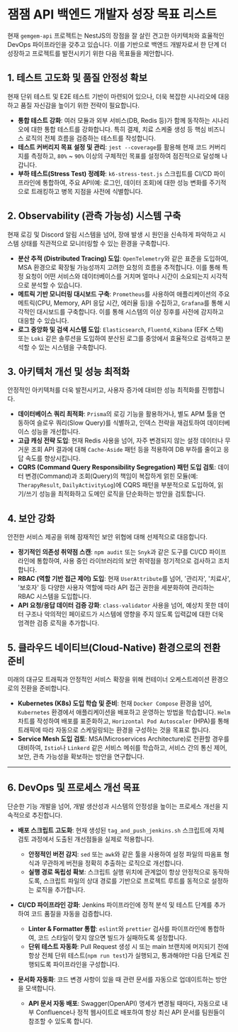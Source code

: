 # 잼잼 API 백엔드 개발자 성장 목표 리스트

현재 `gemgem-api` 프로젝트는 NestJS의 장점을 잘 살린 견고한 아키텍처와 효율적인 DevOps 파이프라인을 갖추고 있습니다. 이를 기반으로 백엔드 개발자로서 한 단계 더 성장하고 프로젝트를 발전시키기 위한 다음 목표들을 제안합니다.

## 1. 테스트 고도화 및 품질 안정성 확보

현재 단위 테스트 및 E2E 테스트 기반이 마련되어 있으나, 더욱 복잡한 시나리오에 대응하고 품질 자신감을 높이기 위한 전략이 필요합니다.

- **통합 테스트 강화**: 여러 모듈과 외부 서비스(DB, Redis 등)가 함께 동작하는 시나리오에 대한 통합 테스트를 강화합니다. 특히 결제, 치료 스케줄 생성 등 핵심 비즈니스 로직의 전체 흐름을 검증하는 테스트를 작성합니다.
- **테스트 커버리지 목표 설정 및 관리**: `jest --coverage`를 활용해 현재 코드 커버리지를 측정하고, `80%` ~ `90%` 이상의 구체적인 목표를 설정하여 점진적으로 달성해 나갑니다.
- **부하 테스트(Stress Test) 정례화**: `k6-stress-test.js` 스크립트를 CI/CD 파이프라인에 통합하여, 주요 API(예: 로그인, 데이터 조회)에 대한 성능 변화를 주기적으로 트래킹하고 병목 지점을 사전에 식별합니다.

## 2. Observability (관측 가능성) 시스템 구축

현재 로깅 및 Discord 알림 시스템을 넘어, 장애 발생 시 원인을 신속하게 파악하고 시스템 상태를 직관적으로 모니터링할 수 있는 환경을 구축합니다.

- **분산 추적 (Distributed Tracing) 도입**: `OpenTelemetry`와 같은 표준을 도입하여, MSA 환경으로 확장될 가능성까지 고려한 요청의 흐름을 추적합니다. 이를 통해 특정 요청이 어떤 서비스와 데이터베이스를 거치며 얼마나 시간이 소요되는지 시각적으로 분석할 수 있습니다.
- **메트릭 기반 모니터링 대시보드 구축**: `Prometheus`를 사용하여 애플리케이션의 주요 메트릭(CPU, Memory, API 응답 시간, 에러율 등)을 수집하고, `Grafana`를 통해 시각적인 대시보드를 구축합니다. 이를 통해 시스템의 이상 징후를 사전에 감지하고 대응할 수 있습니다.
- **로그 중앙화 및 검색 시스템 도입**: `Elasticsearch`, `Fluentd`, `Kibana` (EFK 스택) 또는 `Loki` 같은 솔루션을 도입하여 분산된 로그를 중앙에서 효율적으로 검색하고 분석할 수 있는 시스템을 구축합니다.

## 3. 아키텍처 개선 및 성능 최적화

안정적인 아키텍처를 더욱 발전시키고, 사용자 증가에 대비한 성능 최적화를 진행합니다.

- **데이터베이스 쿼리 최적화**: `Prisma`의 로깅 기능을 활용하거나, 별도 APM 툴을 연동하여 슬로우 쿼리(Slow Query)를 식별하고, 인덱스 전략을 재검토하여 데이터베이스 성능을 개선합니다.
- **고급 캐싱 전략 도입**: 현재 Redis 사용을 넘어, 자주 변경되지 않는 설정 데이터나 무거운 조회 API 결과에 대해 `Cache-Aside` 패턴 등을 적용하여 DB 부하를 줄이고 응답 속도를 향상시킵니다.
- **CQRS (Command Query Responsibility Segregation) 패턴 도입 검토**: 데이터 변경(Command)과 조회(Query)의 책임이 복잡하게 얽힌 모듈(예: `TherapyResult`, `DailyActivityLog`)에 CQRS 패턴을 부분적으로 도입하여, 읽기/쓰기 성능을 최적화하고 도메인 로직을 단순화하는 방안을 검토합니다.

## 4. 보안 강화

안전한 서비스 제공을 위해 잠재적인 보안 위협에 대해 선제적으로 대응합니다.

- **정기적인 의존성 취약점 스캔**: `npm audit` 또는 `Snyk`과 같은 도구를 CI/CD 파이프라인에 통합하여, 사용 중인 라이브러리의 보안 취약점을 정기적으로 검사하고 조치합니다.
- **RBAC (역할 기반 접근 제어) 도입**: 현재 `UserAttribute`를 넘어, '관리자', '치료사', '보호자' 등 다양한 사용자 역할에 따라 API 접근 권한을 세분화하여 관리하는 RBAC 시스템을 도입합니다.
- **API 요청/응답 데이터 검증 강화**: `class-validator` 사용을 넘어, 예상치 못한 데이터 구조나 악의적인 페이로드가 시스템에 영향을 주지 않도록 입력값에 대한 더욱 엄격한 검증 로직을 추가합니다.

## 5. 클라우드 네이티브(Cloud-Native) 환경으로의 전환 준비

미래의 대규모 트래픽과 안정적인 서비스 확장을 위해 컨테이너 오케스트레이션 환경으로의 전환을 준비합니다.

- **Kubernetes (K8s) 도입 학습 및 준비**: 현재 `Docker Compose` 환경을 넘어, `Kubernetes` 환경에서 애플리케이션을 배포하고 운영하는 방법을 학습합니다. `Helm` 차트를 작성하여 배포를 표준화하고, `Horizontal Pod Autoscaler` (HPA)를 통해 트래픽에 따라 자동으로 스케일링되는 환경을 구성하는 것을 목표로 합니다.
- **Service Mesh 도입 검토**: MSA(Microservices Architecture)로 전환할 경우를 대비하여, `Istio`나 `Linkerd` 같은 서비스 메쉬를 학습하고, 서비스 간의 통신 제어, 보안, 관측 가능성을 확보하는 방안을 연구합니다.

---

## 6. DevOps 및 프로세스 개선 목표

단순한 기능 개발을 넘어, 개발 생산성과 시스템의 안정성을 높이는 프로세스 개선을 지속적으로 추진합니다.

- **배포 스크립트 고도화**: 현재 생성된 `tag_and_push_jenkins.sh` 스크립트에 자체 검토 과정에서 도출된 개선점들을 실제로 적용합니다.
    - **안정적인 버전 감지**: `sed` 또는 `awk`와 같은 툴을 사용하여 설정 파일의 따옴표 형식과 무관하게 버전을 정확히 추출하는 로직으로 개선합니다.
    - **실행 경로 독립성 확보**: 스크립트 실행 위치에 관계없이 항상 안정적으로 동작하도록, 스크립트 파일의 상대 경로를 기반으로 프로젝트 루트를 동적으로 설정하는 로직을 추가합니다.

- **CI/CD 파이프라인 강화**: Jenkins 파이프라인에 정적 분석 및 테스트 단계를 추가하여 코드 품질을 자동을 검증합니다.
    - **Linter & Formatter 통합**: `eslint`와 `prettier` 검사를 파이프라인에 통합하여, 코드 스타일이 맞지 않으면 빌드가 실패하도록 설정합니다.
    - **단위 테스트 자동화**: Pull Request 생성 시 또는 main 브랜치에 머지되기 전에 항상 전체 단위 테스트(`npm run test`)가 실행되고, 통과해야만 다음 단계로 진행되도록 파이프라인을 구성합니다.

- **문서화 자동화**: 코드 변경 사항이 있을 때 관련 문서를 자동으로 업데이트하는 방안을 모색합니다.
    - **API 문서 자동 배포**: Swagger(OpenAPI) 명세가 변경될 때마다, 자동으로 내부 Confluence나 정적 웹사이트로 배포하여 항상 최신 API 문서를 팀원들이 참조할 수 있도록 합니다.
